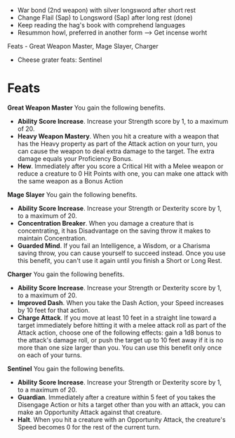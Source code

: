 - War bond (2nd weapon) with silver longsword after short rest
- Change Flail (Sap) to Longsword (Sap) after long rest (done)
- Keep reading the hag's book with comprehend languages
- Resummon howl, preferred in another form --> Get incense worht  


Feats - Great Weapon Master, Mage Slayer, Charger
- Cheese grater feats: Sentinel




# Feats

**Great Weapon Master**
You gain the following benefits.  
- **Ability Score Increase**. Increase your Strength score by 1, to a maximum of 20.  
- **Heavy Weapon Mastery**. When you hit a creature with a weapon that has the Heavy property as part of the Attack action on your turn, you can cause the weapon to deal extra damage to the target. The extra damage equals your Proficiency Bonus.  
- **Hew**. Immediately after you score a Critical Hit with a Melee weapon or reduce a creature to 0 Hit Points with one, you can make one attack with the same weapon as a Bonus Action

**Mage Slayer**
You gain the following benefits.  
- **Ability Score Increase**. Increase your Strength or Dexterity score by 1, to a maximum of 20.  
- **Concentration Breaker**. When you damage a creature that is concentrating, it has Disadvantage on the saving throw it makes to maintain Concentration.  
- **Guarded Mind**. If you fail an Intelligence, a Wisdom, or a Charisma saving throw, you can cause yourself to succeed instead. Once you use this benefit, you can't use it again until you finish a Short or Long Rest.

**Charger**
You gain the following benefits.  
- **Ability Score Increase**. Increase your Strength or Dexterity score by 1, to a maximum of 20.  
- **Improved Dash**. When you take the Dash Action, your Speed increases by 10 feet for that action.  
- **Charge Attack**. If you move at least 10 feet in a straight line toward a target immediately before hitting it with a melee attack roll as part of the Attack action, choose one of the following effects: gain a 1d8 bonus to the attack's damage roll, or push the target up to 10 feet away if it is no more than one size larger than you. You can use this benefit only once on each of your turns.

**Sentinel**
You gain the following benefits.  
- **Ability Score Increase**. Increase your Strength or Dexterity score by 1, to a maximum of 20.  
- **Guardian**. Immediately after a creature within 5 feet of you takes the Disengage Action or hits a target other than you with an attack, you can make an Opportunity Attack against that creature.  
- **Halt**. When you hit a creature with an Opportunity Attack, the creature's Speed becomes 0 for the rest of the current turn.

